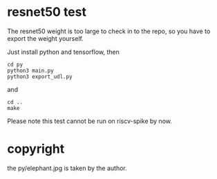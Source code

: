 # resnet50 test

The resnet50 weight is too large to check in to the repo, so you have to export the weight yourself.

Just install python and tensorflow, then

    cd py
    python3 main.py
    python3 export_udl.py

and

    cd ..
    make


Please note this test cannot be run on riscv-spike by now.

# copyright

the py/elephant.jpg is taken by the author.